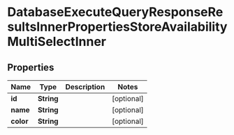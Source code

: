 

# DatabaseExecuteQueryResponseResultsInnerPropertiesStoreAvailabilityMultiSelectInner


## Properties

| Name | Type | Description | Notes |
|------------ | ------------- | ------------- | -------------|
|**id** | **String** |  |  [optional] |
|**name** | **String** |  |  [optional] |
|**color** | **String** |  |  [optional] |



